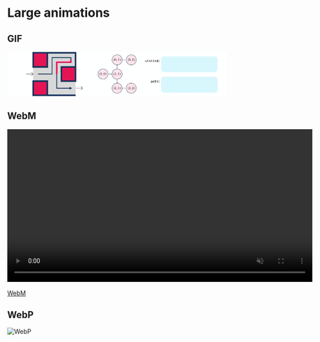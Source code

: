 # Large animations

## GIF

![GIF](images/MazeScene.gif)

## WebM

<div style="max-width: 700px; margin: auto;">
<video title="animated maze" width=700 autoplay loop muted playsinline>

 <source src="https://learn-2.galvanize.com/curriculum-download/a0b30920cbeba69a3e2fd613b9727bbb/webm" type="video/webm">

</video>
</div>

[WebM](images/MazeScene.webm)

## WebP

![WebP](images/MazeScene.webp)